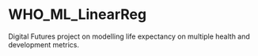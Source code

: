 # WHO_ML_LinearReg
Digital Futures project on modelling life expectancy on multiple health and development metrics.
